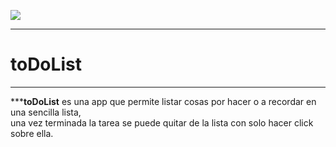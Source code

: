<p align="left">
	<img src="https://img.shields.io/badge/STATUS-EN%20DESAROLLO-green">
</p>

---

# toDoList

---

*****toDoList** es una app que permite listar cosas por hacer o a recordar en una sencilla lista, <br>una vez terminada la tarea se puede quitar de la lista con solo hacer click sobre ella.
	 

